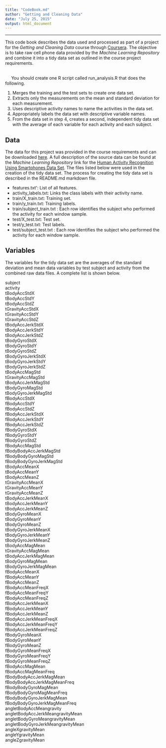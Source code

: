 ```yaml
---
title: "CodeBook.md"
author: "Getting and Cleaning Data"
date: "July 25, 2015"
output: html_document
---
```


****

This code book describes the data used and processed as part of a project for the *Getting and Cleaning Data* course through [Coursera](https://www.coursera.org).  The objective is to take raw cell phone data  provided by the *Machine Learning Repository* and combine it into a tidy data set as outlined in the course project requirements.  


<br>
&nbsp;&nbsp;&nbsp;&nbsp;&nbsp;You should create one R script called run_analysis.R that does the following.  
<ol>
<li>Merges the training and the test sets to create one data set.  </li>
<li>Extracts only the measurements on the mean and standard deviation for each measurement.   </li>
<li>Uses descriptive activity names to name the activities in the data set.  </li>
<li>Appropriately labels the data set with descriptive variable names.  </li>
<li>From the data set in step 4, creates a second, independent tidy data set with the average of each variable for each activity and each subject.  </li>
</ol>

  
## Data  
  
The data for this project was provided in the course requirements and can be downloaded [here](https://d396qusza40orc.cloudfront.net/getdata%2Fprojectfiles%2FUCI%20HAR%20Dataset.zip).  A full description of the source data can be found at the *Machine Learning Repository* link for the [Human Activity Recognition Using Smartphones Data Set](http://archive.ics.uci.edu/ml/datasets/Human+Activity+Recognition+Using+Smartphones).  The files listed below were used in the creation of the tidy data set.  The process for creating the tidy data set is described in the README.md markdown file.
  
- features.txt': List of all features.
- activity_labels.txt: Links the class labels with their activity name.
- train/X_train.txt: Training set.
- train/y_train.txt: Training labels.
- train/subject_train.txt : Each row identifies the subject who performed the activity for each window sample.
- test/X_test.txt: Test set.
- test/y_test.txt: Test labels.
- test/subject_test.txt : Each row identifies the subject who performed the activity for each window sample.

## Variables  
  
The variables for the tidy data set are the averages of the standard deviation and mean data variables by test subject and activity from the combined raw data files. A complete list is shown below.  

subject  
activity  
tBodyAccStdX  
tBodyAccStdY  
tBodyAccStdZ  
tGravityAccStdX  
tGravityAccStdY  
tGravityAccStdZ  
tBodyAccJerkStdX  
tBodyAccJerkStdY  
tBodyAccJerkStdZ  
tBodyGyroStdX  
tBodyGyroStdY  
tBodyGyroStdZ  
tBodyGyroJerkStdX  
tBodyGyroJerkStdY  
tBodyGyroJerkStdZ  
tBodyAccMagStd  
tGravityAccMagStd  
tBodyAccJerkMagStd  
tBodyGyroMagStd  
tBodyGyroJerkMagStd  
fBodyAccStdX  
fBodyAccStdY  
fBodyAccStdZ  
fBodyAccJerkStdX  
fBodyAccJerkStdY  
fBodyAccJerkStdZ  
fBodyGyroStdX  
fBodyGyroStdY  
fBodyGyroStdZ  
fBodyAccMagStd  
fBodyBodyAccJerkMagStd  
fBodyBodyGyroMagStd  
fBodyBodyGyroJerkMagStd  
tBodyAccMeanX  
tBodyAccMeanY  
tBodyAccMeanZ  
tGravityAccMeanX  
tGravityAccMeanY  
tGravityAccMeanZ  
tBodyAccJerkMeanX  
tBodyAccJerkMeanY  
tBodyAccJerkMeanZ  
tBodyGyroMeanX  
tBodyGyroMeanY  
tBodyGyroMeanZ  
tBodyGyroJerkMeanX  
tBodyGyroJerkMeanY  
tBodyGyroJerkMeanZ  
tBodyAccMagMean  
tGravityAccMagMean  
tBodyAccJerkMagMean  
tBodyGyroMagMean  
tBodyGyroJerkMagMean  
fBodyAccMeanX  
fBodyAccMeanY  
fBodyAccMeanZ  
fBodyAccMeanFreqX  
fBodyAccMeanFreqY  
fBodyAccMeanFreqZ  
fBodyAccJerkMeanX  
fBodyAccJerkMeanY  
fBodyAccJerkMeanZ  
fBodyAccJerkMeanFreqX  
fBodyAccJerkMeanFreqY  
fBodyAccJerkMeanFreqZ  
fBodyGyroMeanX  
fBodyGyroMeanY  
fBodyGyroMeanZ  
fBodyGyroMeanFreqX  
fBodyGyroMeanFreqY  
fBodyGyroMeanFreqZ  
fBodyAccMagMean  
fBodyAccMagMeanFreq  
fBodyBodyAccJerkMagMean  
fBodyBodyAccJerkMagMeanFreq  
fBodyBodyGyroMagMean  
fBodyBodyGyroMagMeanFreq  
fBodyBodyGyroJerkMagMean  
fBodyBodyGyroJerkMagMeanFreq  
angletBodyAccMeangravity  
angletBodyAccJerkMeangravityMean  
angletBodyGyroMeangravityMean  
angletBodyGyroJerkMeangravityMean  
angleXgravityMean  
angleYgravityMean  
angleZgravityMean  

  
  
